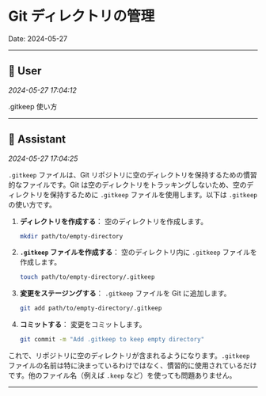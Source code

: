 # Git ディレクトリの管理

Date: 2024-05-27

---

## 👤 User
*2024-05-27 17:04:12*

.gitkeep 使い方

---

## 🤖 Assistant
*2024-05-27 17:04:25*

`.gitkeep` ファイルは、Git リポジトリに空のディレクトリを保持するための慣習的なファイルです。Git は空のディレクトリをトラッキングしないため、空のディレクトリを保持するために `.gitkeep` ファイルを使用します。以下は `.gitkeep` の使い方です。

1. **ディレクトリを作成する**：
   空のディレクトリを作成します。

   ```sh
   mkdir path/to/empty-directory
   ```

2. **`.gitkeep` ファイルを作成する**：
   空のディレクトリ内に `.gitkeep` ファイルを作成します。

   ```sh
   touch path/to/empty-directory/.gitkeep
   ```

3. **変更をステージングする**：
   `.gitkeep` ファイルを Git に追加します。

   ```sh
   git add path/to/empty-directory/.gitkeep
   ```

4. **コミットする**：
   変更をコミットします。

   ```sh
   git commit -m "Add .gitkeep to keep empty directory"
   ```

これで、リポジトリに空のディレクトリが含まれるようになります。`.gitkeep` ファイルの名前は特に決まっているわけではなく、慣習的に使用されているだけです。他のファイル名（例えば `.keep` など）を使っても問題ありません。

---

